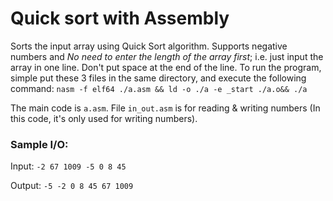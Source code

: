 # Quick sort with Assembly
Sorts the input array using Quick Sort algorithm. Supports negative numbers and *No need to enter the length of the array first*; i.e. just input the array in one line. Don't put space at the end of the line.
To run the program, simple put these 3 files in the same directory, and execute the following command: `nasm -f elf64 ./a.asm && ld -o ./a -e _start ./a.o&& ./a`

The main code is `a.asm`. File `in_out.asm` is for reading & writing numbers (In this code, it's only used for writing numbers).

### Sample I/O:
Input:
`-2 67 1009 -5 0 8 45`

Output:
`-5 -2 0 8 45 67 1009`
